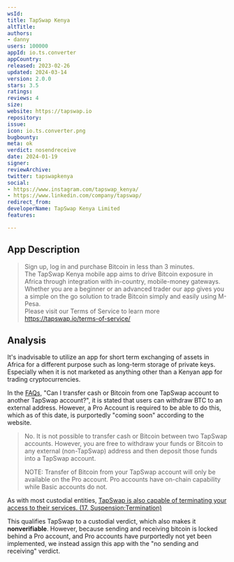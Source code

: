 ```yaml
---
wsId: 
title: TapSwap Kenya
altTitle: 
authors:
- danny
users: 100000
appId: io.ts.converter
appCountry: 
released: 2023-02-26
updated: 2024-03-14
version: 2.0.0
stars: 3.5
ratings: 
reviews: 4
size: 
website: https://tapswap.io
repository: 
issue: 
icon: io.ts.converter.png
bugbounty: 
meta: ok
verdict: nosendreceive
date: 2024-01-19
signer: 
reviewArchive: 
twitter: tapswapkenya
social:
- https://www.instagram.com/tapswap_kenya/
- https://www.linkedin.com/company/tapswap/
redirect_from: 
developerName: TapSwap Kenya Limited
features: 

---
```


## App Description

> Sign up, log in and purchase Bitcoin in less than 3 minutes.<br>
The TapSwap Kenya mobile app aims to drive Bitcoin exposure in Africa through integration with in-country, mobile-money gateways. Whether you are a beginner or an advanced trader our app gives you a simple on the go solution to trade Bitcoin simply and easily using M-Pesa.<br>
Please visit our Terms of Service to learn more https://tapswap.io/terms-of-service/

## Analysis

It's inadvisable to utilize an app for short term exchanging of assets in Africa for a different purpose such as long-term storage of private keys. Especially when it is not marketed as anything other than a Kenyan app for trading cryptocurrencies.

In the [FAQs,](https://tapswap.io/faqs/) "Can I transfer cash or Bitcoin from one TapSwap account to another TapSwap account?", it is stated that users can withdraw BTC to an external address. However, a Pro Account is required to be able to do this, which as of this date, is purportedly "coming soon" according to the website.

> No. It is not possible to transfer cash or Bitcoin between two TapSwap accounts. However, you are free to withdraw your funds or Bitcoin to any external (non-TapSwap) address and then deposit those funds into a TapSwap account.
>
> NOTE: Transfer of Bitcoin from your TapSwap account will only be available on the Pro account. Pro accounts have on-chain capability while Basic accounts do not.

As with most custodial entities, [TapSwap is also capable of terminating your access to their services. (17. Suspension;Termination)](https://tapswap.io/terms-of-service/)

This qualifies TapSwap to a custodial verdict, which also makes it **nonverifiable**. However, because sending and receiving bitcoin is locked behind a Pro account, and Pro accounts have purportedly not yet been implemented, we instead assign this app with the "no sending and receiving" verdict. 